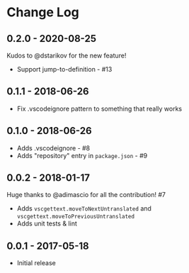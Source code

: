 # Change Log

## 0.2.0 - 2020-08-25
Kudos to @dstarikov for the new feature!
- Support jump-to-definition - #13

## 0.1.1 - 2018-06-26
- Fix .vscodeignore pattern to something that really works

## 0.1.0 - 2018-06-26
- Adds .vscodeignore - #8
- Adds "repository" entry in `package.json` - #9

## 0.0.2 - 2018-01-17
Huge thanks to @adimascio for all the contribution! #7
- Adds `vscgettext.moveToNextUntranslated` and `vscgettext.moveToPreviousUntranslated`
- Adds unit tests & lint

## 0.0.1 - 2017-05-18
- Initial release